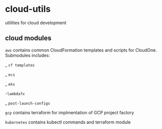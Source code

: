 # cloud-utils
utilities for cloud development

## cloud modules
`aws` contains common CloudFormation templates and scripts for CloudOne. Submodules includes:

_ `cf templates`

_ `ecs`

_ `eks`

-`lambdafx`

_ `post-launch-configs`

`gcp` contains terraform for implmentation of GCP project factory

`kubernetes` contains kubectl commands and terraform module
